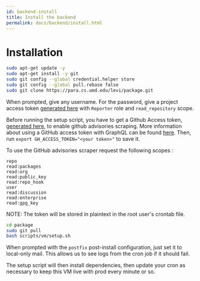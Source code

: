 ```yaml
---
id: backend-install
title: Install the backend
permalink: docs/backend/install.html
---
```


# Installation

```bash
sudo apt-get update -y
sudo apt-get install -y git
sudo git config --global credential.helper store
sudo git config --global pull.rebase false
sudo git clone https://para.cs.umd.edu/levi/package.git
```

When prompted, give any username. For the password, give a project access token [generated here](https://para.cs.umd.edu/levi/package/-/settings/access_tokens) with `Reporter` role and `read_repository` scope.

Before running the setup script, you have to get a Github Access token, [generated here](https://docs.github.com/en/authentication/keeping-your-account-and-data-secure/creating-a-personal-access-token), to enable github advisories scraping. More information about using a GitHub access token with GraphQL can be found [here](https://docs.github.com/en/graphql/guides/forming-calls-with-graphql#authenticating-with-graphql). Then, run `export GH_ACCESS_TOKEN="<your token>"` to save it.

To use the GitHub advisories scraper request the following scopes :
```
repo
read:packages
read:org
read:public_key
read:repo_hook
user
read:discussion
read:enterprise
read:gpg_key
```

NOTE: The token will be stored in plaintext in the root user's crontab file.


```bash
cd package
sudo git pull
bash scripts/vm/setup.sh
```

When prompted with the `postfix` post-install configuration, just set it to local-only mail. This allows us to see logs from the cron job if it should fail.

The setup script will then install dependencies, then update your cron as necessary to keep this VM live with prod every minute or so.
